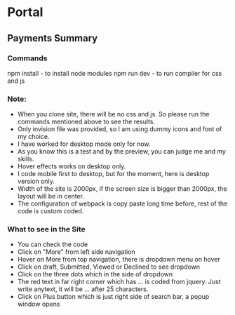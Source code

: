 # Portal

## Payments Summary

### Commands
npm install - to install node modules
npm run dev - to run compiler for css and js

### Note:
- When you clone site, there will be no css and js. So please run the commands mentioned above to see the results.
- Only invision file was provided, so I am using dummy icons and font of my choice.
- I have worked for desktop mode only for now.
- As you know this is a test and by the preview, you can judge me and my skills.
- Hover effects works on desktop only.
- I code mobile first to desktop, but for the moment, here is desktop version only.
- Width of the site is 2000px, if the screen size is bigger than 2000px, the layout will be in center.
- The configuration of webpack is copy paste long time before, rest of the code is custom coded.

### What to see in the Site
- You can check the code
- Click on "More" from left side navigation
- Hover on More from top navigation, there is dropdown menu on hover
- Click on draft, Submitted, Viewed or Declined to see dropdown
- Click on the three dots which in the side of dropdown
- The red text in far right corner which has ... is coded from jquery. Just write anytext, it will be ... after 25 characters.
- Click on Plus button which is just right side of search bar, a popup window opens